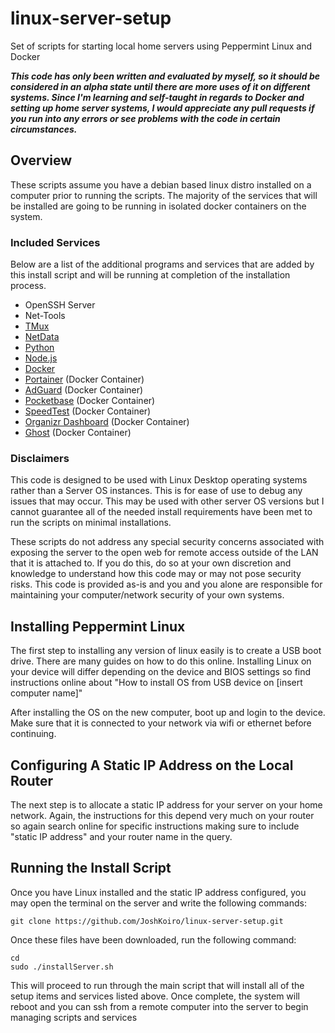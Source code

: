 # linux-server-setup
Set of scripts for starting local home servers using Peppermint Linux and Docker

***This code has only been written and evaluated by myself, so it should be considered in an alpha state until there are more uses of it on different systems. Since I'm learning and self-taught in regards to Docker and setting up home server systems, I would appreciate any pull requests if you run into any errors or see problems with the code in certain circumstances.***

## Overview
These scripts assume you have a debian based linux distro installed on a computer prior to running the scripts. The majority of the services that will be installed are going to be running in isolated docker containers on the system.

### Included Services

Below are a list of the additional programs and services that are added by this install script and will be running at completion of the installation process.

- OpenSSH Server
- Net-Tools
- [TMux](https://github.com/tmux/tmux/wiki)
- [NetData](https://www.netdata.cloud)
- [Python](https://www.python.org)
- [Node.js](https://nodejs.org/en)
- [Docker](https://www.docker.com)
- [Portainer](https://www.portainer.io) (Docker Container)
- [AdGuard](https://adguard.com/en/welcome.html) (Docker Container)
- [Pocketbase](https://pocketbase.io) (Docker Container)
- [SpeedTest](https://hub.docker.com/r/henrywhitaker3/speedtest-tracker) (Docker Container)
- [Organizr Dashboard](https://docs.organizr.app) (Docker Container)
- [Ghost](https://ghost.org) (Docker Container)

### Disclaimers

This code is designed to be used with Linux Desktop operating systems rather than a Server OS instances. This is for ease of use to debug any issues that may occur. This may be used with other server OS versions but I cannot guarantee all of the needed install requirements have been met to run the scripts on minimal installations.

These scripts do not address any special security concerns associated with exposing the server to the open web for remote access outside of the LAN that it is attached to. If you do this, do so at your own discretion and knowledge to understand how this code may or may not pose security risks. This code is provided as-is and you and you alone are responsible for maintaining your computer/network security of your own systems.

## Installing Peppermint Linux

The first step to installing any version of linux easily is to create a USB boot drive. There are many guides on how to do this online. Installing Linux on your device will differ depending on the device and BIOS settings so find instructions online about "How to install OS from USB device on [insert computer name]"

After installing the OS on the new computer, boot up and login to the device. Make sure that it is connected to your network via wifi or ethernet before continuing.

## Configuring A Static IP Address on the Local Router

The next step is to allocate a static IP address for your server on your home network. Again, the instructions for this depend very much on your router so again search online for specific instructions making sure to include "static IP address" and your router name in the query.

## Running the Install Script

Once you have Linux installed and the static IP address configured, you may open the terminal on the server and write the following commands:

```
git clone https://github.com/JoshKoiro/linux-server-setup.git
```
Once these files have been downloaded, run the following command:
```
cd 
sudo ./installServer.sh
```

This will proceed to run through the main script that will install all of the setup items and services listed above.
Once complete, the system will reboot and you can ssh from a remote computer into the server to begin managing scripts and services